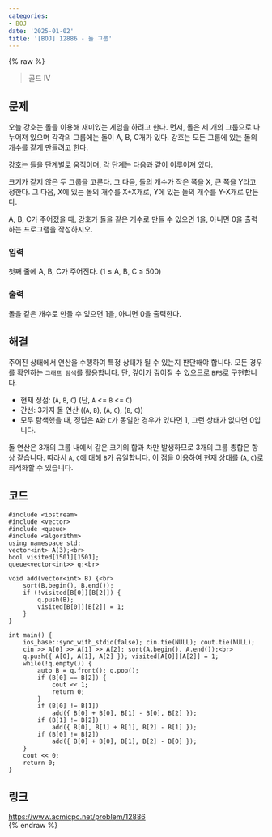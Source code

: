 ```yaml
---
categories:
- BOJ
date: '2025-01-02'
title: '[BOJ] 12886 - 돌 그룹'
---
```


{% raw %}
> 골드 IV<br>

## 문제
오늘 강호는 돌을 이용해 재미있는 게임을 하려고 한다. 먼저, 돌은 세 개의 그룹으로 나누어져 있으며 각각의 그룹에는 돌이 A, B, C개가 있다. 강호는 모든 그룹에 있는 돌의 개수를 같게 만들려고 한다.

강호는 돌을 단계별로 움직이며, 각 단계는 다음과 같이 이루어져 있다.

크기가 같지 않은 두 그룹을 고른다. 그 다음, 돌의 개수가 작은 쪽을 X, 큰 쪽을 Y라고 정한다. 그 다음, X에 있는 돌의 개수를 X+X개로, Y에 있는 돌의 개수를 Y-X개로 만든다.

A, B, C가 주어졌을 때, 강호가 돌을 같은 개수로 만들 수 있으면 1을, 아니면 0을 출력하는 프로그램을 작성하시오.

### 입력
첫째 줄에 A, B, C가 주어진다. (1 ≤ A, B, C ≤ 500)

### 출력
돌을 같은 개수로 만들 수 있으면 1을, 아니면 0을 출력한다.

## 해결
주어진 상태에서 연산을 수행하여 특정 상태가 될 수 있는지 판단해야 합니다. 모든 경우를 확인하는 `그래프 탐색`를 활용합니다. 단, 깊이가 깊어질 수 있으므로 `BFS`로 구현합니다.
- 현재 정점: (`A`, `B`, `C`) (단, `A` <= `B` <= `C`)
- 간선: 3가지 돌 연산 ((`A`, `B`), (`A`, `C`), (`B`, `C`))
- 모두 탐색했을 때, 정답은 `A`와 `C`가 동일한 경우가 있다면 1, 그런 상태가 없다면 0입니다.

돌 연산은 3개의 그룹 내에서 같은 크기의 합과 차만 발생하므로 3개의 그룹 총합은 항상 같습니다. 따라서 `A`, `C`에 대해 `B`가 유일합니다. 이 점을 이용하여 현재 상태를 (`A`, `C`)로 최적화할 수 있습니다.

## 코드
```
#include <iostream>
#include <vector>
#include <queue>
#include <algorithm>
using namespace std;
vector<int> A(3);<br>
bool visited[1501][1501];
queue<vector<int>> q;<br>

void add(vector<int> B) {<br>
    sort(B.begin(), B.end());
    if (!visited[B[0]][B[2]]) {
        q.push(B);
        visited[B[0]][B[2]] = 1;
    }
}

int main() {
    ios_base::sync_with_stdio(false); cin.tie(NULL); cout.tie(NULL);
    cin >> A[0] >> A[1] >> A[2]; sort(A.begin(), A.end());<br>
    q.push({ A[0], A[1], A[2] }); visited[A[0]][A[2]] = 1;
    while(!q.empty()) {
        auto B = q.front(); q.pop();
        if (B[0] == B[2]) {
            cout << 1;
            return 0;
        }
        if (B[0] != B[1])
            add({ B[0] + B[0], B[1] - B[0], B[2] });
        if (B[1] != B[2])
            add({ B[0], B[1] + B[1], B[2] - B[1] });
        if (B[0] != B[2])
            add({ B[0] + B[0], B[1], B[2] - B[0] });
    }
    cout << 0;
    return 0;
}
```

## 링크
https://www.acmicpc.net/problem/12886<br>
{% endraw %}